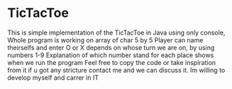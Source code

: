# TicTacToe
This is simple implementation of the TicTacToe in Java using only console,
Whole program is working on array of char 5 by 5 
Player can name theirselfs and enter O or X depends on whose turn we are on, by using numbers 1-9
Explanation of which number stand for each place shows when we run the program
Feel free to copy the code or take inspiration from it if u got any stricture contact me and we can discuss it. Im willing to develop myself and carrer in IT
